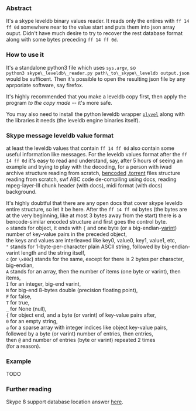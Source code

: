 ### Abstract
It's a skype leveldb binary values reader. It reads only the entires
with `ff 14 ff 0d` somewhere near to the value start and puts them 
into json array ouput. Didn't have much desire to try to recover the
rest database format along with some bytes preceding `ff 14 ff 0d`.
### How to use it
It's a standalone python3 file which uses `sys.argv`, so  
`python3 skype\_leveldb\_reader.py path\_to\_skype\_leveldb output.json`  
would be sufficent. Then it's possible to open the resulting
json file by any aprporiate software, say firefox.

It's highly recommended that you make a leveldb copy first, then apply
the program _to the copy made_ -- it's more safe.

You may also need to install the python leveldb wrapper 
[`plyvel`](https://plyvel.readthedocs.io/en/latest/) along
with the libraries it needs (the leveldb engine binaries itself).
### Skype message leveldb value format
 at least the leveldb values that contain `ff 14 ff 0d` also contain some
useful information like messages.
For the leveldb values format after the `ff 14 ff 0d`
it's easy to read and understand, say, after 5 hours of seeing an example
and trying to play with the decoding, for a person with iwad archive
structure reading from scratch, [bencoded](https://en.wikipedia.org/wiki/Bencode)
[.torrent](https://en.wikipedia.org/wiki/Torrent_file) files structure
reading from scratch, swf ABC code de-compiling using docs,
reading mpeg-layer-III chunk header (with docs), midi format (with docs) 
background.

It's highly doubtful that there are any open docs that cover skype leveldb
entire structure, so let it be here. After the `ff 14 ff 0d` bytes (the bytes
are at the very beginning, like at most 3 bytes away from the start)
there is a bencode-similar encoded structure and first goes the control byte.  
`o` stands for object, it ends with `{` and one byte
(or a big-endian-[varint](https://en.wikipedia.org/wiki/Variable-length_quantity))
number of key-value pairs in the preceded object,  
the keys and values are interleaved like key0, value0, key1, value1, etc,  
`"` stands for 1-byte-per-character plain ASCII string, followed by
big-endian-varint length and the string itself,  
`c` (or `\x00c`) stands for the same, except for there is 2 bytes per character,
big-endian,  
`A` stands for an array, then the number of items (one byte or varint),
then items,  
`I` for an integer, big-end varint,  
`N` for big-end 8-bytes double (precision floating point),  
`F` for false,  
`T` for true,  
`_` for None (null),  
`{` for object end, and a byte (or varint) of key-value pairs after,  
`0` for an empty string,  
`a` for a sparse array with integer indices like object key-value pairs,  
followed by a byte (or varint) number of entries, then entries,  
then `@` and number of entries (byte or varint) repeated 2 times  
(for a reason).
### Example
TODO
### Further reading
Skype 8 support database location answer [here](https://answers.microsoft.com/en-us/skype/forum/all/where-are-the-chat-messages-stored-on-the-local/04051ee2-56c2-4761-ba42-ea4bd11668b5?auth=1&page=2).
